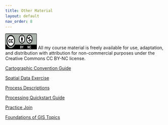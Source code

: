 ```yaml
---
title: Other Material
layout: default
nav_order: 8
---
```


<img src="images/Cc_by-nc_icon.svg.png" alt="CC BY-NC License" width="100" height="50">
All my course material is freely available for use, adaptation, and distribution with attribution for non-commercial purposes under the Creative Commons CC BY-NC license. 

[Cartographic Convention Guide](https://docs.google.com/document/d/18-2nnxdJ1ISuHcluI0B5mvh2tnNuoV6E--zMdg_Gqdc/edit?usp=sharing)

[Spatial Data Exercise](https://docs.google.com/document/d/1FSQ_qW2N-UZt_c720G80TZH0uXBg0U63/edit?usp=sharing&ouid=101338019870957132383&rtpof=true&sd=true)

[Process Descriptions](https://docs.google.com/document/d/1o84N1MwLo5j0tP3yUH0KW8n8UWwWdalJMqSI1zyyoj8/edit?usp=sharing)

[Processing Quickstart Guide](https://docs.google.com/document/d/1e61QG_vqybpFGV94AhbItktJN4ToppYGMITKo7UDWXk/edit?usp=sharing)

[Practice Join](https://drive.google.com/drive/folders/1fuh0SP1bfQc22M8ZKSNRFMcdA4St-C8F?usp=sharing)

[Foundations of GIS Topics](https://docs.google.com/document/d/117RYCZIFXILcWkUGu9oqivkwGKa6bXMcm-XNmRleEyA/edit?usp=sharing)
